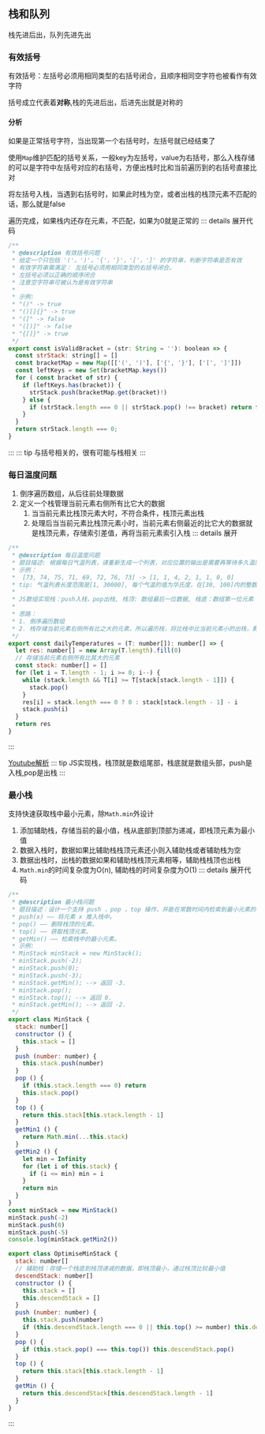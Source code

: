 ## 栈和队列
栈先进后出，队列先进先出
### 有效括号
有效括号：左括号必须用相同类型的右括号闭合，且顺序相同空字符也被看作有效字符

括号成立代表着**对称**,栈的先进后出，后进先出就是对称的
#### 分析
如果是正常括号字符，当出现第一个右括号时，左括号就已经结束了

使用`Map`维护匹配的括号关系，一般key为左括号，value为右括号，那么入栈存储的可以是字符中左括号对应的右括号，方便出栈时比和当前遍历到的右括号直接比对

将左括号入栈，当遇到右括号时，如果此时栈为空，或者出栈的栈顶元素不匹配的话，那么就是false

遍历完成，如果栈内还存在元素，不匹配，如果为0就是正常的
::: details 展开代码
```js
/**
 * @description 有效括号问题
 * 给定一个只包括 '('，')'，'{'，'}'，'['，']' 的字符串，判断字符串是否有效
 * 有效字符串需满足： 左括号必须用相同类型的右括号闭合。
 * 左括号必须以正确的顺序闭合
 * 注意空字符串可被认为是有效字符串
 * 
 * 示例:
 * "()" -> true
 * "()[]{}" -> true
 * "(]" -> false
 * "([)]" -> false
 * "{[]}" -> true
 */
export const isValidBracket = (str: String = ''): boolean => {
  const strStack: string[] = []
  const bracketMap = new Map([['(', ')'], ['{', '}'], ['[', ']']])
  const leftKeys = new Set(bracketMap.keys())
  for ( const bracket of str) {
    if (leftKeys.has(bracket)) {
      strStack.push(bracketMap.get(bracket)!)
    } else {
      if (strStack.length === 0 || strStack.pop() !== bracket) return false
    }
  }
  return strStack.length === 0;
}
```
:::
::: tip
与括号相关的，很有可能与栈相关
:::

### 每日温度问题
1. 倒序遍历数组，从后往前处理数据
2. 定义一个栈管理当前元素右侧所有比它大的数据
   1. 当当前元素比栈顶元素大时，不符合条件，栈顶元素出栈
   2. 处理后当当前元素比栈顶元素小时，当前元素右侧最近的比它大的数据就是栈顶元素，存储索引差值，再将当前元素索引入栈
::: details 展开
```js
/**
 * @description 每日温度问题
 * 题目描述: 根据每日气温列表，请重新生成一个列表，对应位置的输出是需要再等待多久温度才会升高超过该日的天数。如果之后都不会升高，请在该位置用 0 来代替
 * 示例：
 *  [73, 74, 75, 71, 69, 72, 76, 73] -> [1, 1, 4, 2, 1, 1, 0, 0]
 * tip: 气温列表长度范围是[1, 30000], 每个气温的值为华氏度，在[30, 100]内的整数
 * 
 * JS数组实现栈：push入栈，pop出栈, 栈顶: 数组最后一位数据, 栈底：数组第一位元素
 * 
 * 思路：
 * 1. 倒序遍历数组
 * 2. 栈存储当前元素右侧所有比之大的元素，所以遍历栈，将比栈中比当前元素小的出栈，剩下的栈顶元素就是当前元素最近的比其大的元素
 */
export const dailyTemperatures = (T: number[]): number[] => {
  let res: number[] = new Array(T.length).fill(0)
  // 存储当前元素右侧所有比其大的元素
  const stack: number[] = []
  for (let i = T.length - 1; i >= 0; i--) {
    while (stack.length && T[i] >= T[stack[stack.length - 1]]) {
      stack.pop()
    }
    res[i] = stack.length === 0 ? 0 : stack[stack.length - 1] - i
    stack.push(i)
  }
  return res
}
```
:::

[Youtube解析](https://www.youtube.com/watch?v=4Gf7s8QqO-k)
::: tip
JS实现栈，栈顶就是数组尾部，栈底就是数组头部，push是入栈,pop是出栈
:::
### 最小栈
支持快速获取栈中最小元素，除`Math.min`外设计
1. 添加辅助栈，存储当前的最小值，栈从底部到顶部为递减，即栈顶元素为最小值
2. 数据入栈时，数据如果比辅助栈栈顶元素还小则入辅助栈或者辅助栈为空
3. 数据出栈时，出栈的数据如果和辅助栈栈顶元素相等，辅助栈栈顶也出栈
4. `Math.min`的时间复杂度为O(n), 辅助栈的时间复杂度为O(1)
::: details 展开代码
```js
/**
 * @description 最小栈问题
 * 题目描述：设计一个支持 push ，pop ，top 操作，并能在常数时间内检索到最小元素的栈
 * push(x) —— 将元素 x 推入栈中。
 * pop() —— 删除栈顶的元素。
 * top() —— 获取栈顶元素。
 * getMin() —— 检索栈中的最小元素。
 * 示例:
 * MinStack minStack = new MinStack();
 * minStack.push(-2);
 * minStack.push(0);
 * minStack.push(-3);
 * minStack.getMin(); --> 返回 -3.
 * minStack.pop();
 * minStack.top(); --> 返回 0.
 * minStack.getMin(); --> 返回 -2.
 */
export class MinStack {
  stack: number[]
  constructor () {
    this.stack = []
  }
  push (number: number) {
    this.stack.push(number)
  }
  pop () {
    if (this.stack.length === 0) return
    this.stack.pop()
  }
  top () {
    return this.stack[this.stack.length - 1]
  }
  getMin1 () {
    return Math.min(...this.stack)
  }
  getMin2 () {
    let min = Infinity
    for (let i of this.stack) {
      if (i <= min) min = i
    }
    return min
  }
}
const minStack = new MinStack()
minStack.push(-2)
minStack.push(0)
minStack.push(-5)
console.log(minStack.getMin2())

export class OptimiseMinStack {
  stack: number[]
  // 辅助栈：存储一个栈底到栈顶递减的数据，即栈顶最小，通过栈顶比较最小值
  descendStack: number[]
  constructor () {
    this.stack = []
    this.descendStack = []
  }
  push (number: number) {
    this.stack.push(number)
    if (this.descendStack.length === 0 || this.top() >= number) this.descendStack.push(number)
  }
  pop () {
    if (this.stack.pop() === this.top()) this.descendStack.pop()
  }
  top () {
    return this.stack[this.stack.length - 1]
  }
  getMin () {
    return this.descendStack[this.descendStack.length - 1]
  }
}
```
:::